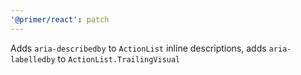 ```yaml
---
'@primer/react': patch
---
```


Adds `aria-describedby` to `ActionList` inline descriptions, adds `aria-labelledby` to `ActionList.TrailingVisual`

